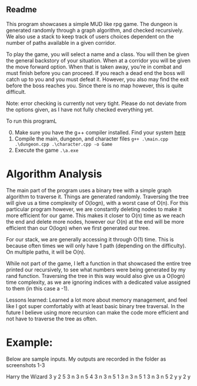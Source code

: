 ## Readme

This program showcases a simple MUD like rpg game. The dungeon is generated randomly through a graph algorithm, and checked recursively. We also use a stack to keep track of users choices dependent on the number of paths available in a given corridor. 

To play the game, you will select a name and a class. You will then be given the general backstory of your situation. When at a corridor you will be given the move forward option. When that is taken away, you’re in combat and must finish before you can proceed. If you reach a dead end the boss will catch up to you and you must defeat it. However, you also may find the exit before the boss reaches you. Since there is no map however, this is quite difficult.

Note: error checking is currently not very tight. Please do not deviate from the options given, as I have not fully checked everything yet.

To run this programL

0. Make sure you have the g++ compiler installed. Find your system [here](https://www.mingw-w64.org/downloads/)
1. Compile the main, dungeon, and character files
```g++ .\main.cpp .\dungeon.cpp .\character.cpp -o Game```
2. Execute the game
```.\a.exe```

# Algorithm Analysis

The main part of the program uses a binary tree with a simple graph algorithm to traverse it. Things are generated randomly. Traversing the tree will give us a time complexity of O(logn), with a worst case of O(n). For this particular program however, we are constantly deleting nodes to make it more efficient for our game. This makes it closer to O(n) time as we reach the end and delete more nodes, however our O(n) at the end will be more efficient than our O(logn) when we first generated our tree.

For our stack, we are generally accessing it through O(1) time. This is because often times we will only have 1 path (depending on the difficulty). On multiple paths, it will be O(n).

While not part of the game, I left a function in that showcased the entire tree printed our recursively, to see what numbers were being generated by my rand function. Traversing the tree in this way would also give us a O(logn) time complexity, as we are ignoring indices with a dedicated value assigned to them (in this case a -1).

Lessons learned: Learned a lot more about memory management, and feel like I got super comfortably with at least basic binary tree traversal. In the future I believe using more recursion can make the code more efficient and not have to traverse the tree as often.

# Example:

Below are sample inputs. My outputs are recorded in the folder as screenshots 1-3

Harry the Wizard
3
y
2
5
3
n
3
n
5
4
3
n
3
n
5
1
3
n
3
n
5
1
3
n
3
n
5
2
y
y
2
y



